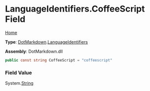 # LanguageIdentifiers\.CoffeeScript Field

[Home](../../../README.md)

**Type**: [DotMarkdown](../../README.md)\.[LanguageIdentifiers](../README.md)

**Assembly**: DotMarkdown\.dll

```csharp
public const string CoffeeScript = "coffeescript"
```

### Field Value

System\.[String](https://docs.microsoft.com/en-us/dotnet/api/system.string)